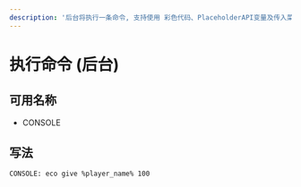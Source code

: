 ```yaml
---
description: '后台将执行一条命令, 支持使用 彩色代码、PlaceholderAPI变量及传入菜单的参数'
---
```


# 执行命令 \(后台\)

## 可用名称

* CONSOLE

## 写法

```
CONSOLE: eco give %player_name% 100
```



